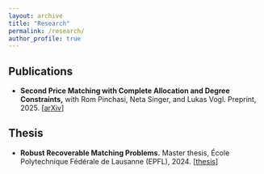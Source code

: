 ```yaml
---
layout: archive
title: "Research"
permalink: /research/
author_profile: true
---
```


## Publications

- **Second Price Matching with Complete Allocation and Degree Constraints,**
with Rom Pinchasi, Neta Singer, and Lukas Vogl. Preprint, 2025. [[arXiv](https://arxiv.org/abs/2505.06005)]

## Thesis

- **Robust Recoverable Matching Problems.**
Master thesis, École Polytechnique Fédérale de Lausanne (EPFL), 2024. [[thesis](https://zenodo.org/records/15118302)]

<!-- {% if site.author.googlescholar %}
  <div class="wordwrap">You can also find my articles on <a href="{{site.author.googlescholar}}">my Google Scholar profile</a>.</div>
{% endif %}

{% include base_path %}

{% for post in site.publications reversed %}
  {% include archive-single.html %}
{% endfor %} -->
